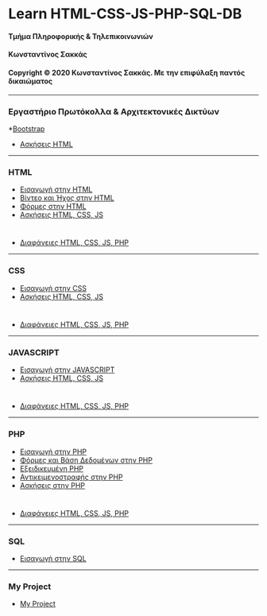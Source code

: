 # Learn HTML-CSS-JS-PHP-SQL-DB
#### Τμήμα Πληροφορικής & Τηλεπικοινωνιών
#### Κωνσταντίνος Σακκάς
#### Copyright © 2020 Κωνσταντίνος Σακκάς. Με την επιφύλαξη παντός δικαιώματος
***
### Εργαστήριο Πρωτόκολλα & Αρχιτεκτονικές Δικτύων
*[Bootstrap](Bootstrap.rar)
* [Ασκήσεις HTML](./Ασκήσεις%2HTML/README.md)
***

### HTML

* [Εισαγωγή στην HTML](./Εισαγωγή%20στην%20HTML/README.md)
* [Βίντεο και Ήχος στην HTML](./Βίντεο%20και%20Ήχος%20στην%20HTML/Readme.md)
* [Φόρμες στην HTML](./Φόρμες%20στην%20HTML/README.md)
* [Ασκήσεις HTML, CSS, JS](./Ασκήσεις%20HTML%2C%20CSS%2C%20JS)
#
* [Διαφάνειες HTML, CSS, JS, PHP](./Διαφάνειες%20HTML%2C%20CSS%2C%20JS%2C%20PHP/README.md)

***
### CSS
* [Εισαγωγή στην CSS](./Εισαγωγή%20στην%20CSS/README.md)
* [Ασκήσεις HTML, CSS, JS](./Ασκήσεις%20HTML%2C%20CSS%2C%20JS)
#
* [Διαφάνειες HTML, CSS, JS, PHP](./Διαφάνειες%20HTML%2C%20CSS%2C%20JS%2C%20PHP/README.md)

***
### JAVASCRIPT
* [Εισαγωγή στην JAVASCRIPT](./Εισαγωγή%20στην%20JavaScript/README.md)
* [Ασκήσεις HTML, CSS, JS](./Ασκήσεις%20HTML%2C%20CSS%2C%20JS)
#
* [Διαφάνειες HTML, CSS, JS, PHP](./Διαφάνειες%20HTML%2C%20CSS%2C%20JS%2C%20PHP/README.md)

***
### PHP
* [Εισαγωγή στην PHP](./Εισαγωγή%20στην%20PHP/README.md)
* [Φόρμες και Βάση Δεδομένων στην PHP](./Φόρμες%20και%20Βάση%20Δεδομένων%20στην%20PHP/README.md)
* [Εξειδικευμένη PHP](./Εξειδικευμένη%20PHP/README.md)
* [Αντικειμενοστραφής στην PHP](./Αντικειμενοστραφής%20στην%20PHP/Readme.md)
* [Ασκήσεις στην PHP](./PHP)

#
* [Διαφάνειες HTML, CSS, JS, PHP](./Διαφάνειες%20HTML%2C%20CSS%2C%20JS%2C%20PHP/README.md)

***
### SQL
* [Εισαγωγή στην SQL](./Εισαγωγή%20στην%20SQL/README.md)

***
### My Project
* [My Project](./My%20Project/README.md)